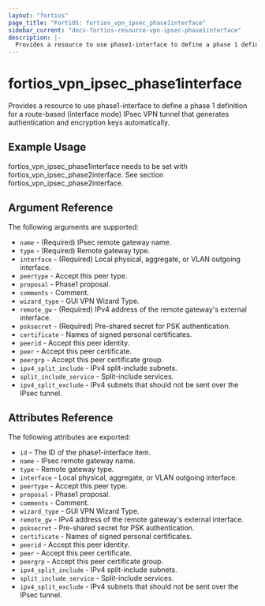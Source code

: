 ```yaml
---
layout: "fortios"
page_title: "FortiOS: fortios_vpn_ipsec_phase1interface"
sidebar_current: "docs-fortios-resource-vpn-ipsec-phase1interface"
description: |-
  Provides a resource to use phase1-interface to define a phase 1 definition for a route-based (interface mode) IPsec VPN tunnel that generates authentication and encryption keys automatically.
---
```


# fortios_vpn_ipsec_phase1interface

Provides a resource to use phase1-interface to define a phase 1 definition for a route-based (interface mode) IPsec VPN tunnel that generates authentication and encryption keys automatically.

## Example Usage
fortios_vpn_ipsec_phase1interface needs to be set with fortios_vpn_ipsec_phase2interface. See section fortios_vpn_ipsec_phase2interface.

## Argument Reference
The following arguments are supported:
* `name` - (Required) IPsec remote gateway name.
* `type` - (Required) Remote gateway type.
* `interface` - (Required) Local physical, aggregate, or VLAN outgoing interface.
* `peertype` - Accept this peer type.
* `proposal` - Phase1 proposal.
* `comments` - Comment.
* `wizard_type` - GUI VPN Wizard Type.
* `remote_gw` - (Required) IPv4 address of the remote gateway's external interface.
* `psksecret` - (Required) Pre-shared secret for PSK authentication.
* `certificate` - Names of signed personal certificates.
* `peerid` - Accept this peer identity.
* `peer` - Accept this peer certificate.
* `peergrp` - Accept this peer certificate group.
* `ipv4_split_include` - IPv4 split-include subnets.
* `split_include_service` - Split-include services.
* `ipv4_split_exclude` - IPv4 subnets that should not be sent over the IPsec tunnel.

## Attributes Reference
The following attributes are exported:
* `id` - The ID of the phase1-interface item.
* `name` - IPsec remote gateway name.
* `type` - Remote gateway type.
* `interface` - Local physical, aggregate, or VLAN outgoing interface.
* `peertype` - Accept this peer type.
* `proposal` - Phase1 proposal.
* `comments` - Comment.
* `wizard_type` - GUI VPN Wizard Type.
* `remote_gw` - IPv4 address of the remote gateway's external interface.
* `psksecret` - Pre-shared secret for PSK authentication.
* `certificate` - Names of signed personal certificates.
* `peerid` - Accept this peer identity.
* `peer` - Accept this peer certificate.
* `peergrp` - Accept this peer certificate group.
* `ipv4_split_include` - IPv4 split-include subnets.
* `split_include_service` - Split-include services.
* `ipv4_split_exclude` - IPv4 subnets that should not be sent over the IPsec tunnel.

